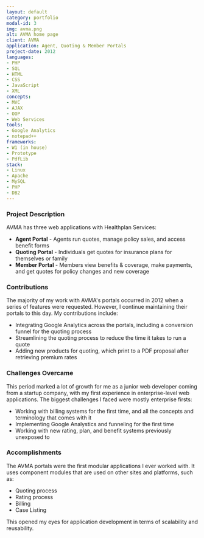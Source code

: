 ```yaml
---
layout: default
category: portfolio
modal-id: 3
img: avma.png
alt: AVMA home page
client: AVMA
application: Agent, Quoting & Member Portals
project-date: 2012
languages:
- PHP
- SQL
- HTML
- CSS
- JavaScript
- XML
concepts:
- MVC
- AJAX
- OOP
- Web Services
tools:
- Google Analytics
- notepad++
frameworks:
- W1 (in house)
- Prototype
- PdfLib
stack:
- Linux
- Apache
- MySQL
- PHP
- DB2
---
```


### Project Description
AVMA has three web applications with Healthplan Services:

- **Agent Portal** - Agents run quotes, manage policy sales, and access benefit forms
- **Quoting Portal** - Individuals get quotes for insurance plans for themselves or family
- **Member Portal** - Members view benefits & coverage, make payments, and get quotes for policy changes and new coverage

### Contributions
The majority of my work with AVMA's portals occurred in 2012 when a series of features were requested. However, I continue maintaining their portals to this day. My contributions include:

- Integrating Google Analytics across the portals, including a conversion funnel for the quoting process
- Streamlining the quoting process to reduce the time it takes to run a quote
- Adding new products for quoting, which print to a PDF proposal after retrieving premium rates

### Challenges Overcame
This period marked a lot of growth for me as a junior web developer coming from a startup company, with my first experience in enterprise-level web applications. The biggest challenges I faced were mostly enterprise firsts:

- Working with billing systems for the first time, and all the concepts and terminology that comes with it
- Implementing Google Analystics and funneling for the first time
- Working with new rating, plan, and benefit systems previously unexposed to

### Accomplishments

The AVMA portals were the first modular applications I ever worked with. It uses component modules that are used on other sites and platforms, such as:

- Quoting process
- Rating process
- Billing
- Case Listing

This opened my eyes for application development in terms of scalability and reusability.
